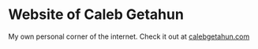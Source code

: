 # Website of Caleb Getahun

My own personal corner of the internet. Check it out at [calebgetahun.com](http://www.calebgetahun.com/)

